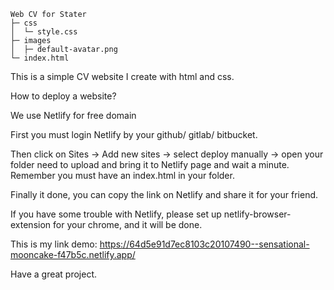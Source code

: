 ```
Web CV for Stater
├─ css
│  └─ style.css
├─ images
│  ├─ default-avatar.png
└─ index.html
```
This is a simple CV website I create with html and css.

How to deploy a website? 

We use Netlify for free domain

First you must login Netlify by your github/ gitlab/ bitbucket. 

Then click on Sites -> Add new sites -> select deploy manually -> open your folder need to upload and bring it to Netlify page and wait a minute. Remember you must have an index.html in your folder.

Finally it done, you can copy the link on Netlify and share it for your friend.

If you have some trouble with Netlify, please set up netlify-browser-extension for your chrome, and it will be done.

This is my link demo: https://64d5e91d7ec8103c20107490--sensational-mooncake-f47b5c.netlify.app/

Have a great project.
